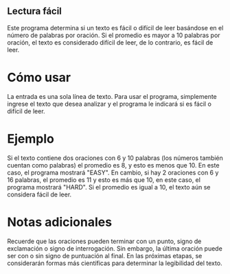 ## Lectura fácil
Este programa determina si un texto es fácil o difícil de leer basándose en el número de palabras por oración. Si el promedio es mayor a 10 palabras por oración, el texto es considerado difícil de leer, de lo contrario, es fácil de leer.

# Cómo usar
La entrada es una sola línea de texto. Para usar el programa, simplemente ingrese el texto que desea analizar y el programa le indicará si es fácil o difícil de leer.

# Ejemplo
Si el texto contiene dos oraciones con 6 y 10 palabras (los números también cuentan como palabras) el promedio es 8, y esto es menos que 10. En este caso, el programa mostrará "EASY". En cambio, si hay 2 oraciones con 6 y 16 palabras, el promedio es 11 y esto es más que 10, en este caso, el programa mostrará "HARD". Si el promedio es igual a 10, el texto aún se considera fácil de leer.

# Notas adicionales
Recuerde que las oraciones pueden terminar con un punto, signo de exclamación o signo de interrogación. Sin embargo, la última oración puede ser con o sin signo de puntuación al final. En las próximas etapas, se considerarán formas más científicas para determinar la legibilidad del texto.

